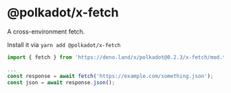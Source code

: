 # @polkadot/x-fetch

A cross-environment fetch.

Install it via `yarn add @polkadot/x-fetch`

```js
import { fetch } from 'https://deno.land/x/polkadot@0.2.3/x-fetch/mod.ts';

...
const response = await fetch('https://example.com/something.json');
const json = await response.json();
```
